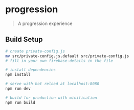 # progression

> A progression experience

## Build Setup

``` bash
# create private-config.js
mv src/private-config.js.default src/private-config.js
# fill in your own firebase-details in the file

# install dependencies
npm install

# serve with hot reload at localhost:8080
npm run dev

# build for production with minification
npm run build
```
